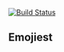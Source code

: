 [![Build Status](https://travis-ci.com/samsisle/react-suspense.svg?branch=master)](https://travis-ci.com/samsisle/react-suspense)

## Emojiest